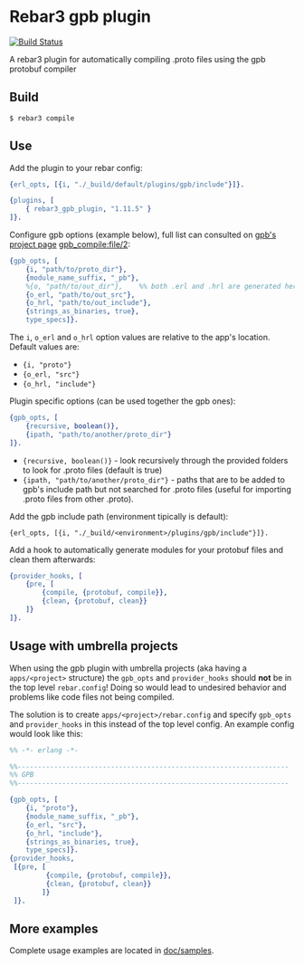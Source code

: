 Rebar3 gpb plugin
=====

[![Build Status](https://travis-ci.org/lrascao/rebar3_gpb_plugin.svg?branch=master)](https://travis-ci.org/lrascao/rebar3_gpb_plugin)

A rebar3 plugin for automatically compiling .proto files using the gpb protobuf compiler

Build
-----

    $ rebar3 compile

Use
---

Add the plugin to your rebar config:

```erlang
{erl_opts, [{i, "./_build/default/plugins/gpb/include"}]}.

{plugins, [
    { rebar3_gpb_plugin, "1.11.5" }
]}.
```

Configure gpb options (example below), full list can consulted on [gpb's project page](https://github.com/tomas-abrahamsson/gpb) [gpb_compile:file/2](https://github.com/tomas-abrahamsson/gpb/blob/3.19.0/src/gpb_compile.erl#L66-L93):

```erlang
{gpb_opts, [
    {i, "path/to/proto_dir"},
    {module_name_suffix, "_pb"},
    %{o, "path/to/out_dir"},    %% both .erl and .hrl are generated here
    {o_erl, "path/to/out_src"},
    {o_hrl, "path/to/out_include"},
    {strings_as_binaries, true},
    type_specs]}.
```

The `i`, `o_erl` and `o_hrl` option values are relative to the app's location.
Default values are:
* `{i, "proto"}`
* `{o_erl, "src"}`
* `{o_hrl, "include"}`

Plugin specific options (can be used together the gpb ones):

```erlang
{gpb_opts, [
    {recursive, boolean()},
    {ipath, "path/to/another/proto_dir"}
]}.
```
* `{recursive, boolean()}` - look recursively through the provided folders
  to look for .proto files (default is true)
* `{ipath, "path/to/another/proto_dir"}` - paths that are to be added to gpb's
  include path but not searched for .proto files (useful for importing .proto
  files from other .proto).

Add the gpb include path (environment tipically is default):

    {erl_opts, [{i, "./_build/<environment>/plugins/gpb/include"}]}.

Add a hook to automatically generate modules for your protobuf files and clean them afterwards:

```erlang
{provider_hooks, [
    {pre, [
        {compile, {protobuf, compile}},
        {clean, {protobuf, clean}}
    ]}
]}.
```

Usage with umbrella projects
----------------------------

When using the gpb plugin with umbrella projects (aka having a `apps/<project>` structure) the `gpb_opts` and `provider_hooks` should **not** be in the top level `rebar.config`! Doing so would lead to undesired behavior and problems like code files not being compiled.

The solution is to create  `apps/<project>/rebar.config` and specify `gpb_opts` and `provider_hooks` in this instead of the top level config. An example config would look like this:


```erlang
%% -*- erlang -*-

%%-------------------------------------------------------------------
%% GPB
%%-------------------------------------------------------------------

{gpb_opts, [
    {i, "proto"},
    {module_name_suffix, "_pb"},
    {o_erl, "src"},
    {o_hrl, "include"},
    {strings_as_binaries, true},
    type_specs]}.
{provider_hooks,
 [{pre, [
         {compile, {protobuf, compile}},
         {clean, {protobuf, clean}}
        ]}
 ]}.
 ```

More examples
-------------

Complete usage examples are located in [doc/samples](/doc/samples).
